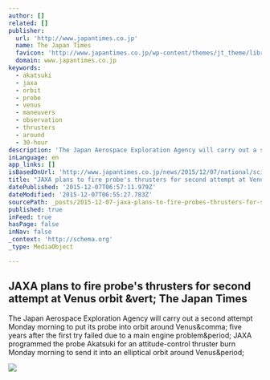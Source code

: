 ```yaml
---
author: []
related: []
publisher:
  url: 'http://www.japantimes.co.jp'
  name: The Japan Times
  favicon: 'http://www.japantimes.co.jp/wp-content/themes/jt_theme/library/img/favicon.ico'
  domain: www.japantimes.co.jp
keywords:
  - akatsuki
  - jaxa
  - orbit
  - probe
  - venus
  - maneuvers
  - observation
  - thrusters
  - around
  - 30-hour
description: 'The Japan Aerospace Exploration Agency will carry out a second attempt Monday morning to put its probe into orbit around Venus, five years after the first try failed due to a main engine problem. JAXA programmed the probe Akatsuki for an attitude-control thruster burn Monday morning to send it into an elliptical orbit around Venus.'
inLanguage: en
app_links: []
isBasedOnUrl: 'http://www.japantimes.co.jp/news/2015/12/07/national/science-health/jaxa-plans-fire-probes-thrusters-second-attempt-venus-orbit/#.VmUtV-OGSko'
title: "JAXA plans to fire probe's thrusters for second attempt at Venus orbit | The Japan Times"
datePublished: '2015-12-07T06:57:11.979Z'
dateModified: '2015-12-07T06:55:27.783Z'
sourcePath: _posts/2015-12-07-jaxa-plans-to-fire-probes-thrusters-for-second-attempt-at-v.md
published: true
inFeed: true
hasPage: false
inNav: false
_context: 'http://schema.org'
_type: MediaObject

---
```

<article style=""><h1>JAXA plans to fire probe's thrusters for second attempt at Venus orbit &amp;vert; The Japan Times</h1><p>The Japan Aerospace Exploration Agency will carry out a second attempt Monday morning to put its probe into orbit around Venus&amp;comma; five years after the first try failed due to a main engine problem&amp;period; JAXA programmed the probe Akatsuki for an attitude-control thruster burn Monday morning to send it into an elliptical orbit around Venus&amp;period;</p><img src="http://d1udmfvw0p7cd2.cloudfront.net/wp-content/uploads/2015/12/n-akatsuki-a-20151208-870x616.jpg" /></article>